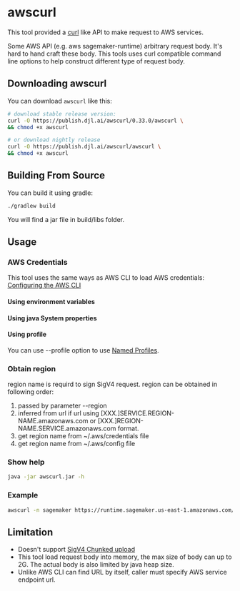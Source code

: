 # awscurl

This tool provided a [curl](https://curl.haxx.se/docs/manpage.html) like API to make request to AWS services.

Some AWS API (e.g. aws sagemaker-runtime) arbitrary request body.
It's hard to hand craft these body. This tools uses curl compatible
command line options to help construct different type of request body.

## Downloading awscurl

You can download `awscurl` like this:

```sh
# download stable release version:
curl -O https://publish.djl.ai/awscurl/0.33.0/awscurl \
&& chmod +x awscurl

# or download nightly release
curl -O https://publish.djl.ai/awscurl/awscurl \
&& chmod +x awscurl
```

## Building From Source

You can build it using gradle:

```sh
./gradlew build
```

You will find a jar file in build/libs folder.

## Usage

### AWS Credentials

This tool uses the same ways as AWS CLI to load AWS credentials:
[Configuring the AWS CLI](https://docs.aws.amazon.com/cli/latest/userguide/cli-chap-getting-started.html)

#### Using environment variables

#### Using java System properties

#### Using profile

You can use --profile option to
use [Named Profiles](https://docs.aws.amazon.com/cli/latest/userguide/cli-multiple-profiles.html).

### Obtain region

region name is requird to sign SigV4 request. region can be obtained in following order:

1. passed by parameter --region
2. inferred from url if url using \[XXX.\]SERVICE.REGION-NAME.amazonaws.com or \[XXX.\]REGION-NAME.SERVICE.amazonaws.com
   format.
3. get region name from ~/.aws/credentials file
4. get region name from ~/.aws/config file

### Show help

```sh
java -jar awscurl.jar -h
```

### Example

```sh
awscurl -n sagemaker https://runtime.sagemaker.us-east-1.amazonaws.com/endpoints/mms-demo/invocations -F "data=@kitten.jpg" -F "model_name=squeezenet_v1.1"
```

## Limitation

* Doesn't support [SigV4 Chunked upload](https://docs.aws.amazon.com/AmazonS3/latest/API/sigv4-streaming.html)
* This tool load request body into memory, the max size of body can up to 2G. The actual body is also limited by java
  heap size.
* Unlike AWS CLI can find URL by itself, caller must specify AWS service endpoint url.
